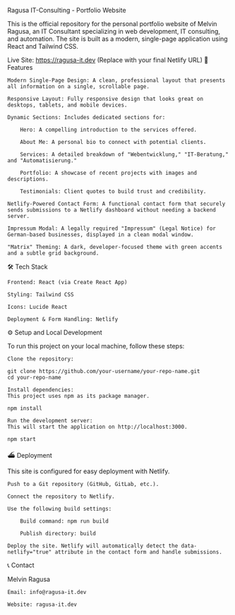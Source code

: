 Ragusa IT-Consulting - Portfolio Website

This is the official repository for the personal portfolio website of Melvin Ragusa, an IT Consultant specializing in web development, IT consulting, and automation. The site is built as a modern, single-page application using React and Tailwind CSS.

Live Site: https://ragusa-it.dev (Replace with your final Netlify URL)
🚀 Features

    Modern Single-Page Design: A clean, professional layout that presents all information on a single, scrollable page.

    Responsive Layout: Fully responsive design that looks great on desktops, tablets, and mobile devices.

    Dynamic Sections: Includes dedicated sections for:

        Hero: A compelling introduction to the services offered.

        About Me: A personal bio to connect with potential clients.

        Services: A detailed breakdown of "Webentwicklung," "IT-Beratung," and "Automatisierung."

        Portfolio: A showcase of recent projects with images and descriptions.

        Testimonials: Client quotes to build trust and credibility.

    Netlify-Powered Contact Form: A functional contact form that securely sends submissions to a Netlify dashboard without needing a backend server.

    Impressum Modal: A legally required "Impressum" (Legal Notice) for German-based businesses, displayed in a clean modal window.

    "Matrix" Theming: A dark, developer-focused theme with green accents and a subtle grid background.

🛠️ Tech Stack

    Frontend: React (via Create React App)

    Styling: Tailwind CSS

    Icons: Lucide React

    Deployment & Form Handling: Netlify

⚙️ Setup and Local Development

To run this project on your local machine, follow these steps:

    Clone the repository:

    git clone https://github.com/your-username/your-repo-name.git
    cd your-repo-name

    Install dependencies:
    This project uses npm as its package manager.

    npm install

    Run the development server:
    This will start the application on http://localhost:3000.

    npm start

⛴️ Deployment

This site is configured for easy deployment with Netlify.

    Push to a Git repository (GitHub, GitLab, etc.).

    Connect the repository to Netlify.

    Use the following build settings:

        Build command: npm run build

        Publish directory: build

    Deploy the site. Netlify will automatically detect the data-netlify="true" attribute in the contact form and handle submissions.

📞 Contact

Melvin Ragusa

    Email: info@ragusa-it.dev

    Website: ragusa-it.dev